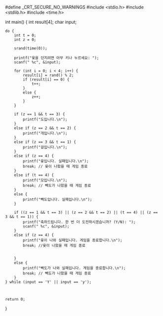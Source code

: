 #define _CRT_SECURE_NO_WARNINGS
#include <stdio.h>
#include <stdlib.h>
#include <time.h>

int main() {
    int result[4];
    char input;

    do {
        int t = 0;
        int z = 0;

        srand(time(0));

        printf("윷을 던지려면 아무 키나 누르세요: ");
        scanf(" %c", &input);

        for (int i = 0; i < 4; i++) {
            result[i] = rand() % 2;
            if (result[i] == 0) {
                t++;
            }
            else {
                z++;
            }
        }

        if (z == 1 && t == 3) {
            printf("도입니다.\n");
        }
        else if (z == 2 && t == 2) {
            printf("개입니다.\n");
        }
        else if (z == 3 && t == 1) {
            printf("걸입니다.\n");
        }
        else if (z == 4) {
            printf("윷입니다. 실패입니다.\n");
            break; // 윷이 나왔을 때 게임 종료
        }
        else if (t == 4) {
            printf("모입니다.\n");
            break; // 빽도가 나왔을 때 게임 종료
        }
        else {
            printf("빽도입니다. 실패입니다.\n");
        }

        if ((z == 1 && t == 3) || (z == 2 && t == 2) || (t == 4) || (z == 3 && t == 1)) {
            printf("축하드립니다. 한 번 더 도전하시겠습니까? (Y/N): ");
            scanf(" %c", &input);
        }
        else if (z == 4) {
            printf("윷이 나와 실패입니다. 게임을 종료합니다.\n");
            break; //윷이 나왔을 때 게임 종료

            
        }
        else {
            printf("빽도가 나와 실패입니다. 게임을 종료합니다.\n");
            break; // 빽도가 나왔을 때 게임 종료
        }
    } while (input == 'Y' || input == 'y');

    

    return 0;
}

